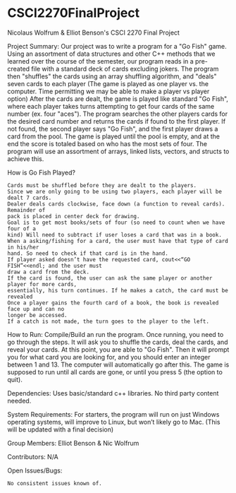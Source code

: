 # CSCI2270FinalProject
Nicolaus Wolfrum & Elliot Benson's CSCI 2270 Final Project

Project Summary: Our project was to write a program for a "Go Fish" game. Using an assortment of data structures and other C++ methods that we learned over the course of the semester, our program reads in a pre-created file with a standard deck of cards excluding jokers. The program then "shuffles" the cards using an array shuffling algorithm, and "deals" seven cards to each player (The game is played as one player vs. the computer. Time permitting we may be able to make a player vs player option) After the cards are dealt, the game is played like standard "Go Fish", where each player takes turns attempting to get four cards of the same number (ex. four "aces"). The program searches the other players cards for the desired card number and returns the cards if found to the first player. If not found, the second player says "Go Fish", and the first player draws a card from the pool. The game is played until the pool is empty, and at the end the score is totaled based on who has the most sets of four. The program will use an assortment of arrays, linked lists, vectors, and structs to achieve this.

How is Go Fish Played?

	Cards must be shuffled before they are dealt to the players.
	Since we are only going to be using two players, each player will be dealt 7 cards.
	Dealer deals cards clockwise, face down (a function to reveal cards). Remainder of 
	pack is placed in center deck for drawing.
	Goal is to get most books/sets of four (so need to count when we have four of a 			
	kind) Will need to subtract if user loses a card that was in a book.
	When a asking/fishing for a card, the user must have that type of card in his/her 			
	hand. So need to check if that card is in the hand.
	If player asked doesn’t have the requested card, cout<<“GO FISH”<<endl; and the user must
	draw a card from the deck.	
	If the card is found, the user can ask the same player or another player for more cards, 		
	essentially, his turn continues. If he makes a catch, the card must be revealed
	Once a player gains the fourth card of a book, the book is revealed face up and can no 			
	longer be accessed.
	If a catch is not made, the turn goes to the player to the left.
	

How to Run:
Compile/Build an run the program. Once running, you need to go through the steps. It will ask you to shuffle the cards, deal the cards,
and reveal your cards. At this point, you are able to "Go Fish". Then it will prompt you for what card you are looking for, and you should enter an integer between 
1 and 13. The computer will automatically go after this. The game is supposed to run until all cards are gone, or until you press 5 (the option to quit).

Dependencies: Uses basic/standard c++ libraries. No third party content needed.

System Requirements: For starters, the program will run on just Windows operating systems, will 	improve to Linux, but won’t likely go to Mac. (This will be updated with a final 		decision)

Group Members: Elliot Benson & Nic Wolfrum

Contributors: N/A

Open Issues/Bugs:

	No consistent issues known of. 
		




